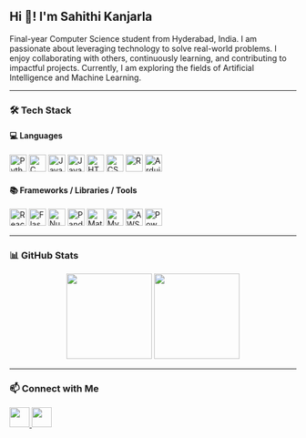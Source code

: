 <h2 align="left">Hi 👋! I'm Sahithi Kanjarla</h2>

<p align="left">
Final-year Computer Science student from Hyderabad, India. I am passionate about leveraging technology to solve real-world problems. I enjoy collaborating with others, continuously learning, and contributing to impactful projects. Currently, I am exploring the fields of Artificial Intelligence and Machine Learning.


---

### 🛠️ Tech Stack

#### 💻 Languages
<div align="left">
  <img src="https://cdn.jsdelivr.net/gh/devicons/devicon/icons/python/python-original.svg" height="30" alt="Python" />
  <img src="https://cdn.jsdelivr.net/gh/devicons/devicon/icons/c/c-original.svg" height="30" alt="C" />
  <img src="https://cdn.jsdelivr.net/gh/devicons/devicon/icons/java/java-original.svg" height="30" alt="Java" />
  <img src="https://cdn.jsdelivr.net/gh/devicons/devicon/icons/javascript/javascript-original.svg" height="30" alt="JavaScript" />
  <img src="https://cdn.jsdelivr.net/gh/devicons/devicon/icons/html5/html5-original.svg" height="30" alt="HTML5" />
  <img src="https://cdn.jsdelivr.net/gh/devicons/devicon/icons/css3/css3-original.svg" height="30" alt="CSS3" />
  <img src="https://cdn.jsdelivr.net/gh/devicons/devicon/icons/r/r-original.svg" height="30" alt="R" />
  <img src="https://cdn.jsdelivr.net/gh/devicons/devicon/icons/arduino/arduino-original.svg" height="30" alt="Arduino" />
</div>

#### 📚 Frameworks / Libraries / Tools
<div align="left">
 <!-- React, Flask, NumPy, etc. -->
<img src="https://cdn.jsdelivr.net/gh/devicons/devicon/icons/react/react-original.svg" height="30" alt="React" />
<img src="https://cdn.jsdelivr.net/gh/devicons/devicon/icons/flask/flask-original.svg" height="30" alt="Flask" />
<img src="https://cdn.jsdelivr.net/gh/devicons/devicon/icons/numpy/numpy-original.svg" height="30" alt="NumPy" />
<img src="https://cdn.jsdelivr.net/gh/devicons/devicon/icons/pandas/pandas-original.svg" height="30" alt="Pandas" />
<img src="https://cdn.jsdelivr.net/gh/devicons/devicon/icons/matplotlib/matplotlib-original.svg" height="30" alt="Matplotlib" />
<img src="https://cdn.jsdelivr.net/gh/devicons/devicon/icons/mysql/mysql-original.svg" height="30" alt="MySQL" />

<!-- AWS -->
<img src=https://icon2.cleanpng.com/20190418/vhc/kisspng-amazon-web-services-logo-cloud-computing-amazon-co-logoaws-1-itnext-summit-1713897597915.webp height="30" alt="AWS" />

<!-- Power BI -->
<img src="https://upload.wikimedia.org/wikipedia/commons/c/cf/New_Power_BI_Logo.svg" height="30" alt="Power BI" />

</div>

---

### 📊 GitHub Stats

<div align="center">
  <img src="https://github-readme-stats.vercel.app/api?username=sahithi-kanjarla&show_icons=true&theme=dracula&count_private=true&hide_border=true" height="150" />
  <img src="https://github-readme-stats.vercel.app/api/top-langs?username=sahithi-kanjarla&layout=compact&theme=dracula&langs_count=6&hide_border=true" height="150" />
</div>

---

### 📫 Connect with Me

<div align="left">
  <a href="https://www.linkedin.com/in/sahithi-kanjarla" target="_blank">
    <img src="https://img.shields.io/static/v1?message=LinkedIn&logo=linkedin&label=&color=0077B5&logoColor=white&labelColor=&style=for-the-badge" height="35" />
  </a>
  <a href="mailto:sahithikanjarla4082@example.com" target="_blank">
    <img src="https://img.shields.io/static/v1?message=Gmail&logo=gmail&label=&color=D14836&logoColor=white&labelColor=&style=for-the-badge" height="35" />
  </a>
</div>

